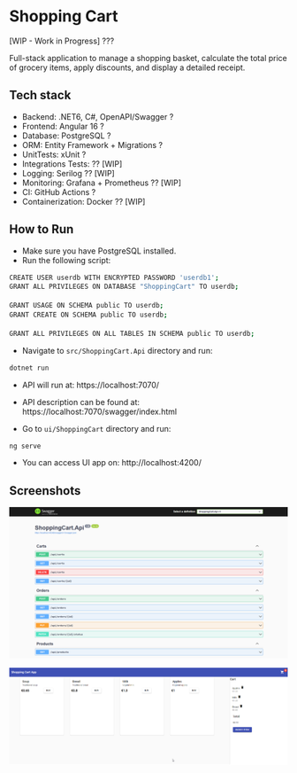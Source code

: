 # Shopping Cart

[WIP - Work in Progress] ???

Full-stack application to manage a shopping basket, calculate the total price of grocery
items, apply discounts, and display a detailed receipt.

## Tech stack

- Backend: .NET6, C#, OpenAPI/Swagger ? 
- Frontend: Angular 16 ?
- Database: PostgreSQL ?
- ORM: Entity Framework + Migrations ?
- UnitTests: xUnit ? 
- Integrations Tests: ?? [WIP]
- Logging: Serilog ?? [WIP]
- Monitoring: Grafana + Prometheus ?? [WIP]
- CI: GitHub Actions ?
- Containerization: Docker ?? [WIP]

## How to Run

- Make sure you have PostgreSQL installed.
- Run the following script:

```bash
CREATE USER userdb WITH ENCRYPTED PASSWORD 'userdb1';
GRANT ALL PRIVILEGES ON DATABASE "ShoppingCart" TO userdb;

GRANT USAGE ON SCHEMA public TO userdb;
GRANT CREATE ON SCHEMA public TO userdb;

GRANT ALL PRIVILEGES ON ALL TABLES IN SCHEMA public TO userdb;
```

- Navigate to `src/ShoppingCart.Api` directory and run:
```bash
dotnet run
```

- API will run at: https://localhost:7070/
- API description can be found at: https://localhost:7070/swagger/index.html


- Go to `ui/ShoppingCart` directory and run:
```bash
ng serve
```

- You can access UI app on: http://localhost:4200/


## Screenshots

![swagger](ui/screenshots/swagger.png)

![ui](ui/screenshots/ui.png)
